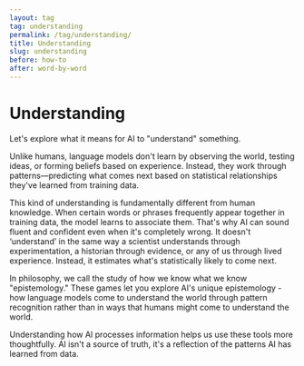 ```yaml
---
layout: tag
tag: understanding
permalink: /tag/understanding/
title: Understanding
slug: understanding
before: how-to
after: word-by-word
---
```


# Understanding 

Let's explore what it means for AI to "understand" something.

Unlike humans, language models don't learn by observing the world, testing ideas, or forming beliefs based on experience. Instead, they work through patterns—predicting what comes next based on statistical relationships they've learned from training data.

This kind of understanding is fundamentally different from human knowledge. When certain words or phrases frequently appear together in training data, the model learns to associate them. That's why AI can sound fluent and confident even when it's completely wrong. It doesn't ‘understand’ in the same way a scientist understands through experimentation, a historian through evidence, or any of us  through lived experience. Instead, it estimates what's statistically likely to come next.

In philosophy, we call the study of how we know what we know "epistemology." These games let you explore AI's unique epistemology - how language models come to understand the world through pattern recognition rather than in ways that humans might come to understand the world.

Understanding how AI processes information helps us use these tools more thoughtfully. AI isn't a source of truth, it's a reflection of the patterns AI has learned from data.
